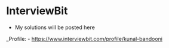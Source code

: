 # InterviewBit

- My solutions will be posted here

_Profile: - https://www.interviewbit.com/profile/kunal-bandooni
